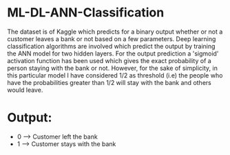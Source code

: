 # ML-DL-ANN-Classification

The dataset is of Kaggle which predicts for a binary output whether or not a customer leaves a bank or not based on a few parameters. Deep learning classification algorithms are involved which predict the output by training the ANN model for two hidden layers. For the output prediction a 'sigmoid' activation function has been used which gives the exact probability of a person staying with the bank or not. However, for the sake of simplicity, in this particular model I have considered 1/2 as threshold (i.e) the people who have the probabilities greater than 1/2 will stay with the bank and others would leave.

# Output:
<ul>
  <li> 0 --> Customer left the bank </li>
  <li> 1 --> Customer stays with the bank </li>
  </ul>
  

